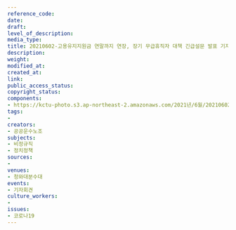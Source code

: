 ```yaml
---
reference_code: 
date: 
draft: 
level_of_description: 
media_type: 
title: 20210602-고용유지지원금 연말까지 연장, 장기 무급휴직자 대책 긴급설문 발표 기자회견
description: 
weight: 
modified_at: 
created_at: 
link: 
public_access_status: 
copyright_status: 
components:
- https://kctu-photo.s3.ap-northeast-2.amazonaws.com/2021년/6월/20210602-고용유지지원금+연말까지+연장,+장기+무급휴직자+대책+긴급설문+발표+기자회견/_1D20266.jpg
tags:
- 
creators:
- 공공운수노조
subjects:
- 비정규직
- 정치정책
sources:
- 
venues:
- 청와대분수대
events:
- 기자회견
culture_workers:
- 
issues:
- 코로나19
---
```


